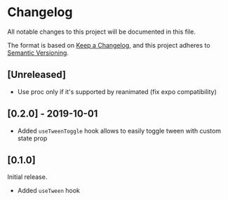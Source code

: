 # Changelog

All notable changes to this project will be documented in this file.

The format is based on [Keep a Changelog](https://keepachangelog.com/en/1.0.0/),
and this project adheres to [Semantic Versioning](https://semver.org/spec/v2.0.0.html).

## [Unreleased]

- Use proc only if it's supported by reanimated (fix expo compatibility)

## [0.2.0] - 2019-10-01

- Added `useTweenToggle` hook allows to easily toggle tween with custom state prop

## [0.1.0]

Initial release.

- Added `useTween` hook
